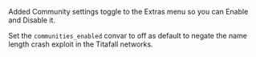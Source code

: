 Added Community settings toggle to the Extras menu so you can Enable and Disable it.

Set the `communities_enabled` convar to off as default to negate the name length crash exploit in the Titafall networks.
